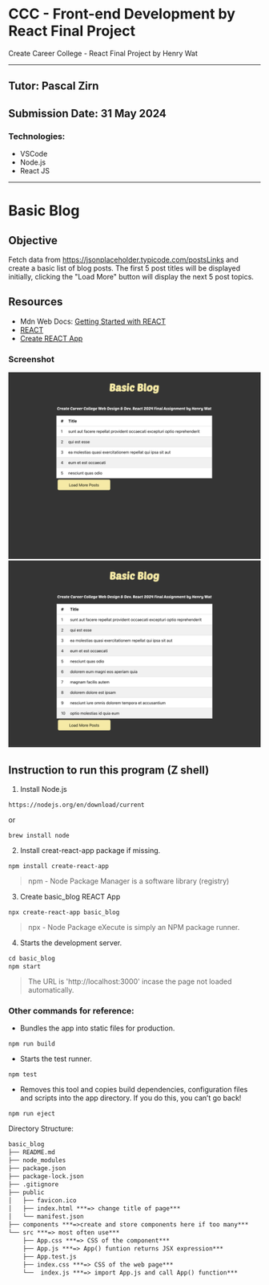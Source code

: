 # CCC - Front-end Development by React Final Project
<p>Create Career College - React Final Project by Henry Wat</p>

---

## Tutor: Pascal Zirn
## Submission Date: 31 May 2024

### Technologies:
- VSCode
- Node.js
- React JS

---

# Basic Blog

## Objective
Fetch data from https://jsonplaceholder.typicode.com/postsLinks and create a basic list of blog posts. The first 5 post titles will be displayed initially, clicking the "Load More" button will display the next 5 post topics.

## Resources
- Mdn Web Docs: [Getting Started with REACT](https://developer.mozilla.org/en-US/docs/Learn/Tools_and_testing/Client-side_JavaScript_frameworks/React_getting_started)
- [REACT](https://react.dev/)
- [Create REACT App](https://create-react-app.dev/)

### Screenshot
![Index Page](/screen/screen1.png)
![Load More Posts](/screen/screen2.png)

## Instruction to run this program (Z shell)
1. Install Node.js
```
https://nodejs.org/en/download/current
```
or
```
brew install node
```
2. Install creat-react-app package if missing.
```
npm install create-react-app
```
>npm - Node Package Manager is a software library (registry)
3. Create basic_blog REACT App
```
npx create-react-app basic_blog
```
>npx - Node Package eXecute is simply an NPM package runner.
4. Starts the development server.
```
cd basic_blog
npm start
```
>The URL is 'http://localhost:3000' incase the page not loaded automatically.

### Other commands for reference:
- Bundles the app into static files for production.
```
npm run build
```
- Starts the test runner.
```
npm test
```
- Removes this tool and copies build dependencies, configuration files and scripts into the app directory. If you do this, you can’t go back!
```
npm run eject
```

Directory Structure:
```
basic_blog
├── README.md
├── node_modules
├── package.json
├── package-lock.json
├── .gitignore
├── public
│   ├── favicon.ico
│   ├── index.html ***=> change title of page***
│   └── manifest.json
├── components ***=>create and store components here if too many***
└── src ***=> most often use***
    ├── App.css ***=> CSS of the component***
    ├── App.js ***=> App() funtion returns JSX expression***
    ├── App.test.js
    ├── index.css ***=> CSS of the web page***
    └──  index.js ***=> import App.js and call App() function***
```